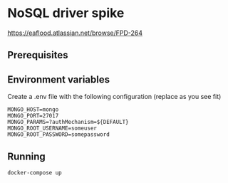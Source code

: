 # NoSQL driver spike
https://eaflood.atlassian.net/browse/FPD-264

## Prerequisites

## Environment variables
Create a .env file with the following configuration (replace as you see fit)
```
MONGO_HOST=mongo
MONGO_PORT=27017
MONGO_PARAMS=?authMechanism=${DEFAULT}
MONGO_ROOT_USERNAME=someuser
MONGO_ROOT_PASSWORD=somepassword
```

## Running
`docker-compose up`
